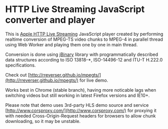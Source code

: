 HTTP Live Streaming JavaScript converter and player
======

This is [Apple HTTP Live Streaming](http://developer.apple.com/streaming/) JavaScript player created by
performing realtime conversion of MPEG-TS video chunks to MPEG-4 in parallel thread using
Web Worker and playing them one by one in main thread.

Conversion is done using [jBinary](https://github.com/jDataView/jBinary) library with programmatically described data structures
according to ISO 13818-*, ISO-14496-12 and ITU-T H.222.0 specifications.

Check out [http://rreverser.github.io/mpegts/](http://rreverser.github.io/mpegts/) for live demo.

Works best in Chrome (stable branch), having more noticable lags when switching videos
but still working in latest Firefox versions and IE10+.

Please note that demo uses 3rd-party HLS demo source and service [http://www.corsproxy.com/](http://www.corsproxy.com/) for proxying it with
needed Cross-Origin-Request headers for browsers to allow chunk downloading, so it may be unstable.
